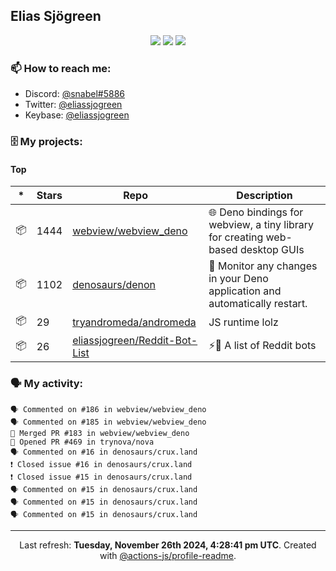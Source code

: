 ## Elias Sjögreen

<p align="center">
  <img src="https://img.shields.io/badge/🎂-dec. 2003-success" />
  <img src="https://img.shields.io/badge/🌎-Stockholm-informational" />
  <img src="https://img.shields.io/badge/👦-He/Him-informational" />
</p>

### 📫 How to reach me:

- Discord: [@snabel#5886](https://discord.com/users/267978757799673866)
- Twitter: [@eliassjogreen](https://twitter.com/eliassjogreen)
- Keybase: [@eliassjogreen](https://keybase.io/eliassjogreen)

### 🗄 My projects:

#### Top
|*|Stars|Repo|Description|
|---|---|---|---|
| 📦 | 1444 | [webview/webview_deno](https://github.com/webview/webview_deno) | 🌐 Deno bindings for webview, a tiny library for creating web-based desktop GUIs |
| 📦 | 1102 | [denosaurs/denon](https://github.com/denosaurs/denon) | 👀 Monitor any changes in your Deno application and automatically restart. |
| 📦 | 29 | [tryandromeda/andromeda](https://github.com/tryandromeda/andromeda) | JS runtime lolz |
| 📦 | 26 | [eliassjogreen/Reddit-Bot-List](https://github.com/eliassjogreen/Reddit-Bot-List) | ⚡️🤖 A list of Reddit bots |

### 🗣 My activity:

```
🗣 Commented on #186 in webview/webview_deno
🗣 Commented on #185 in webview/webview_deno
🎉 Merged PR #183 in webview/webview_deno
💪 Opened PR #469 in trynova/nova
🗣 Commented on #16 in denosaurs/crux.land
❗️ Closed issue #16 in denosaurs/crux.land
❗️ Closed issue #15 in denosaurs/crux.land
🗣 Commented on #15 in denosaurs/crux.land
🗣 Commented on #15 in denosaurs/crux.land
🗣 Commented on #15 in denosaurs/crux.land
```

------------
<p align="center">Last refresh: <b>Tuesday, November 26th 2024, 4:28:41 pm UTC</b>. Created with <a href=https://github.com/marketplace/actions/profile-readme>@actions-js/profile-readme</a>.</p>
